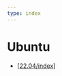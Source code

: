 ```yaml
---
type: index
---
```


# Ubuntu

- [[22.04/index]]

[//begin]: # "Autogenerated link references for markdown compatibility"
[22.04/index]: 22.04/index.md "Ubuntu 22.04 LTS (Jammy Jellyfish)"
[//end]: # "Autogenerated link references"
